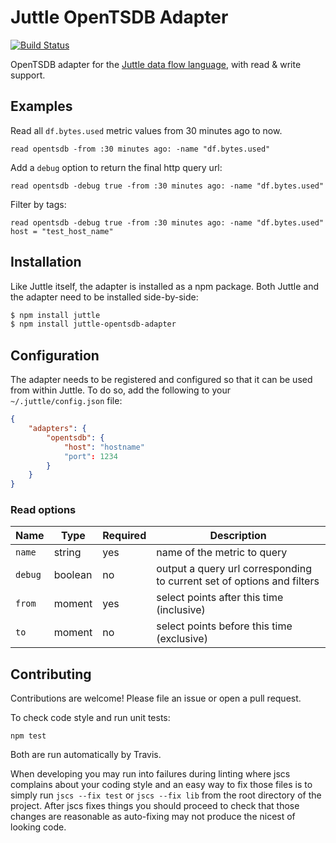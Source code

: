 # Juttle OpenTSDB Adapter

[![Build Status](https://travis-ci.org/juttle/juttle-opentsdb-adapter.svg?branch=master)](https://travis-ci.org/juttle/juttle-opentsdb-adapter)

OpenTSDB adapter for the [Juttle data flow
language](https://github.com/juttle/juttle), with read & write support.

## Examples

Read all `df.bytes.used` metric values from 30 minutes ago to now.
```juttle
read opentsdb -from :30 minutes ago: -name "df.bytes.used"
```

Add a `debug` option to return the final http query url:
```juttle
read opentsdb -debug true -from :30 minutes ago: -name "df.bytes.used"
```

Filter by tags:
```juttle
read opentsdb -debug true -from :30 minutes ago: -name "df.bytes.used" host = "test_host_name"
```

## Installation

Like Juttle itself, the adapter is installed as a npm package. Both Juttle and
the adapter need to be installed side-by-side:

```bash
$ npm install juttle
$ npm install juttle-opentsdb-adapter
```

## Configuration

The adapter needs to be registered and configured so that it can be used from
within Juttle. To do so, add the following to your `~/.juttle/config.json` file:

```json
{
    "adapters": {
        "opentsdb": {
            "host": "hostname"
            "port": 1234
        }
    }
}
```

### Read options

Name | Type | Required | Description
-----|------|----------|-------------
`name` | string | yes | name of the metric to query
`debug` | boolean | no | output a query url corresponding to current set of options and filters
`from` | moment | yes | select points after this time (inclusive)
`to`   | moment | no | select points before this time (exclusive)

## Contributing

Contributions are welcome! Please file an issue or open a pull request.

To check code style and run unit tests:
```
npm test
```

Both are run automatically by Travis.

When developing you may run into failures during linting where jscs complains
about your coding style and an easy way to fix those files is to simply run
`jscs --fix test` or `jscs --fix lib` from the root directory of the project.
After jscs fixes things you should proceed to check that those changes are
reasonable as auto-fixing may not produce the nicest of looking code.
